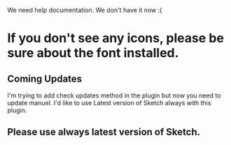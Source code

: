 We need help documentation. We don't have it now :(

If you don't see any icons, please be sure about the font installed.
=======

## Coming Updates
I'm trying to add check updates method in the plugin but now you need to update manuel. I'd like to use Latest version of Sketch always with this plugin.

## Please use always latest version of Sketch.
